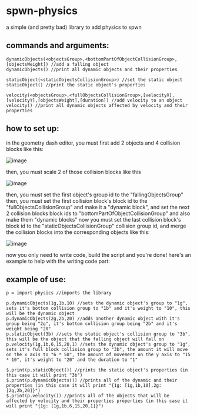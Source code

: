 # spwn-physics
a simple (and pretty bad) library to add physics to spwn

## commands and arguments:
```
dynamicObjects(<objectsGroup>,<bottomPartOfObjectCollisionGroup>,[objectsWeight]) //add a falling object
dynamicObjects() //print all dynamic objects and their properties

staticObject(<staticObjectsCollisionGroup>) //set the static object
staticObject() //print the static object's properties

velocity(<objectsGroup>,<fullObjectsCollisionGroup>,[velocityX],[velocityY],[objectsWeight],[duration]) //add velocity to an object
velocity() //print all dynamic objects affected by velocity and their properties
```

## how to set up:

in the geometry dash editor, you must first add 2 objects and 4 collision blocks like this:

![image](https://user-images.githubusercontent.com/92307212/139891396-1b4a343f-e4c4-41bd-be28-4087fda352ac.png)

then, you must scale 2 of those collision blocks like this

![image](https://user-images.githubusercontent.com/92307212/139892244-d1507e91-bddd-4b31-bea8-870eac799792.png)

then, you must set the first object's group id to the "fallingObjectsGroup"
then, you must set the first collision block's block id to the "fullObjectsCollisionGroup" and make it a "dynamic block", and set the next 2 collision blocks block ids to "bottomPartOfObjectCollisionGroup" and also make them "dynamic blocks"
now you must set the last collision block's block id to the "staticObjectsCollisionGroup" collision group id, and merge the collision blocks into the corresponding objects like this:

![image](https://user-images.githubusercontent.com/92307212/139893181-f222d6ff-c61b-4a12-b13d-8491d16c7ab2.png)

now you only need to write code, build the script and you're done!
here's an example to help with the writing code part:

## example of use:
```
p = import physics //imports the library

p.dynamicObjects(1g,1b,10) //sets the dynamic object's group to "1g", sets it's bottom collision group to "1b" and it's weight to "10", this will be the dynamic object
p.dynamicObjects(2g,2b,20) //adds another dynamic object with it's group being "2g", it's bottom collision group being "2b" and it's weight being "20"
p.staticObject(3b) //sets the static object's collision group to "3b", this will be the object that the falling object will fall on
p.velocity(1g,1b,6,15,20,1) //sets the dynamic object's group to "1g", sets it's full block collision group to "3b", the amount it will move on the x axis to "6 * 50", the amount of movement on the y axis to "15 * 10", it's weight to "20" and the duration to "1"

$.print(p.staticObject()) //prints the static object's properties (in this case it will print "3b")
$.print(p.dynamicObjects()) //prints all of the dynamic and their properties (in this case it will print "{1g: [1g,1b,10],2g: [2g,2b,20]}")
$.print(p.velocity()) //prints all of the objects that will be affected by velocity and their properties properties (in this case it will print "{1g: [1g,1b,6,15,20,1]}")


```
